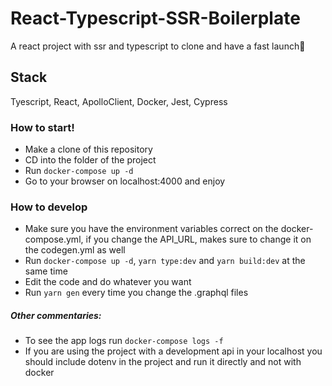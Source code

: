 # React-Typescript-SSR-Boilerplate
A react project with ssr and typescript to clone and have a fast launch🚀 

## Stack
Tyescript, React, ApolloClient, Docker, Jest, Cypress

### How to start!
  - Make a clone of this repository
  - CD into the folder of the project
  - Run ```docker-compose up -d```
  - Go to your browser on localhost:4000 and enjoy
 
### How to develop
  - Make sure you have the environment variables correct on the docker-compose.yml, if you change the API_URL, makes sure to change it on the codegen.yml as well
  - Run ```docker-compose up -d```,  ```yarn type:dev``` and ```yarn build:dev``` at the same time
  - Edit the code and do whatever you want
  - Run ```yarn gen``` every time you change the .graphql files

##### Other commentaries:

 - To see the app logs run ```docker-compose logs -f```
 - If you are using the project with a development api in your localhost you should include dotenv in the project and run it directly and not with docker
